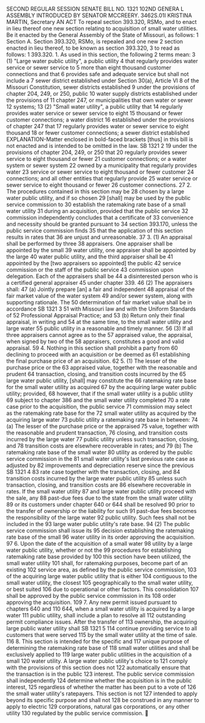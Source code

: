 SECOND REGULAR SESSION
SENATE BILL NO. 1321
102ND GENERA L ASSEMBLY
INTRODUCED BY SENATOR MCCREERY.
3462S.01I KRISTINA MARTIN, Secretary
AN ACT
To repeal section 393.320, RSMo, and to enact in lieu thereof one new section relating to
acquisition of small water utilities.
Be it enacted by the General Assembly of the State of Missouri, as follows:
1 Section A. Section 393.320, RSMo, is repealed and one new
2 section enacted in lieu thereof, to be known as section 393.320,
3 to read as follows:
1 393.320. 1. As used in this section, the following
2 terms mean:
3 (1) "Large water public utility", a public utility
4 that regularly provides water service or sewer service to
5 more than eight thousand customer connections and that
6 provides safe and adequate service but shall not include a
7 sewer district established under Section 30(a), Article VI
8 of the Missouri Constitution, sewer districts established
9 under the provisions of chapter 204, 249, or 250, public
10 water supply districts established under the provisions of
11 chapter 247, or municipalities that own water or sewer
12 systems;
13 (2) "Small water utility", a public utility that
14 regularly provides water service or sewer service to eight
15 thousand or fewer customer connections; a water district
16 established under the provisions of chapter 247 that
17 regularly provides water or sewer service to eight thousand
18 or fewer customer connections; a sewer district established
EXPLANATION-Matter enclosed in bold-faced brackets [thus] in this bill is not enacted
and is intended to be omitted in the law.
SB 1321 2
19 under the provisions of chapter 204, 249, or 250 that
20 regularly provides sewer service to eight thousand or fewer
21 customer connections; or a water system or sewer system
22 owned by a municipality that regularly provides water
23 service or sewer service to eight thousand or fewer customer
24 connections; and all other entities that regularly provide
25 water service or sewer service to eight thousand or fewer
26 customer connections.
27 2. The procedures contained in this section may be
28 chosen by a large water public utility, and if so chosen
29 [shall] may be used by the public service commission to
30 establish the ratemaking rate base of a small water utility
31 during an acquisition, provided that the public service
32 commission independently concludes that a certificate of
33 convenience and necessity should be granted pursuant to
34 section 393.170, unless the public service commission finds
35 that the application of this section results in rates that
36 are unjust and unreasonable.
37 3. (1) An appraisal shall be performed by three
38 appraisers. One appraiser shall be appointed by the small
39 water utility, one appraiser shall be appointed by the large
40 water public utility, and the third appraiser shall be
41 appointed by the [two appraisers so appointed] the public
42 service commission or the staff of the public service
43 commission upon delegation. Each of the appraisers shall be
44 a disinterested person who is a certified general appraiser
45 under chapter 339.
46 (2) The appraisers shall:
47 (a) Jointly prepare [an] a fair and independent
48 appraisal of the fair market value of the water system
49 and/or sewer system, along with supporting rationale. The
50 determination of fair market value shall be in accordance
SB 1321 3
51 with Missouri law and with the Uniform Standards of
52 Professional Appraisal Practice; and
53 (b) Return only their final appraisal, in writing and
54 at the same time, to the small water utility and large water
55 public utility in a reasonable and timely manner.
56 (3) If all three appraisers cannot agree as to the
57 appraised value, the appraisal, when signed by two of the
58 appraisers, constitutes a good and valid appraisal.
59 4. Nothing in this section shall prohibit a party from
60 declining to proceed with an acquisition or be deemed as
61 establishing the final purchase price of an acquisition.
62 5. (1) The lesser of the purchase price or the
63 appraised value, together with the reasonable and prudent
64 transaction, closing, and transition costs incurred by the
65 large water public utility, [shall] may constitute the
66 ratemaking rate base for the small water utility as acquired
67 by the acquiring large water public utility; provided,
68 however, that if the small water utility is a public utility
69 subject to chapter 386 and the small water utility completed
70 a rate case prior to the acquisition, the public service
71 commission may select as the ratemaking rate base for the
72 small water utility as acquired by the acquiring large water
73 public utility a ratemaking rate base in between:
74 (a) The lesser of the purchase price or the appraised
75 value, together with the reasonable and prudent transaction,
76 closing, and transition costs incurred by the large water
77 public utility unless such transaction, closing, and
78 transition costs are elsewhere recoverable in rates; and
79 (b) The ratemaking rate base of the small water
80 utility as ordered by the public service commission in the
81 small water utility's last previous rate case as adjusted by
82 improvements and depreciation reserve since the previous
SB 1321 4
83 rate case together with the transaction, closing, and
84 transition costs incurred by the large water public utility
85 unless such transaction, closing, and transition costs are
86 elsewhere recoverable in rates. If the small water utility
87 and large water public utility proceed with the sale, any
88 past-due fees due to the state from the small water utility
89 or its customers under chapter 640 or 644 shall be resolved
90 prior to the transfer of ownership or the liability for such
91 past-due fees becomes the responsibility of the large water
92 public utility. Such fees shall not be included in the
93 large water public utility's rate base.
94 (2) The public service commission shall issue its
95 decision establishing the ratemaking rate base of the small
96 water utility in its order approving the acquisition.
97 6. Upon the date of the acquisition of a small water
98 utility by a large water public utility, whether or not the
99 procedures for establishing ratemaking rate base provided by
100 this section have been utilized, the small water utility
101 shall, for ratemaking purposes, become part of an existing
102 service area, as defined by the public service commission,
103 of the acquiring large water public utility that is either
104 contiguous to the small water utility, the closest
105 geographically to the small water utility, or best suited
106 due to operational or other factors. This consolidation
107 shall be approved by the public service commission in its
108 order approving the acquisition.
109 7. Any new permit issued pursuant to chapters 640 and
110 644, when a small water utility is acquired by a large water
111 public utility, shall include a plan to resolve all
112 outstanding permit compliance issues. After the transfer of
113 ownership, the acquiring large public water utility shall
SB 1321 5
114 continue providing service to all customers that were served
115 by the small water utility at the time of sale.
116 8. This section is intended for the specific and
117 unique purpose of determining the ratemaking rate base of
118 small water utilities and shall be exclusively applied to
119 large water public utilities in the acquisition of a small
120 water utility. A large water public utility's choice to
121 comply with the provisions of this section does not
122 automatically ensure that the transaction is in the public
123 interest. The public service commission shall independently
124 determine whether the acquisition is in the public interest,
125 regardless of whether the matter has been put to a vote of
126 the small water utility's ratepayers. This section is not
127 intended to apply beyond its specific purpose and shall not
128 be construed in any manner to apply to electric
129 corporations, natural gas corporations, or any other utility
130 regulated by the public service commission.
